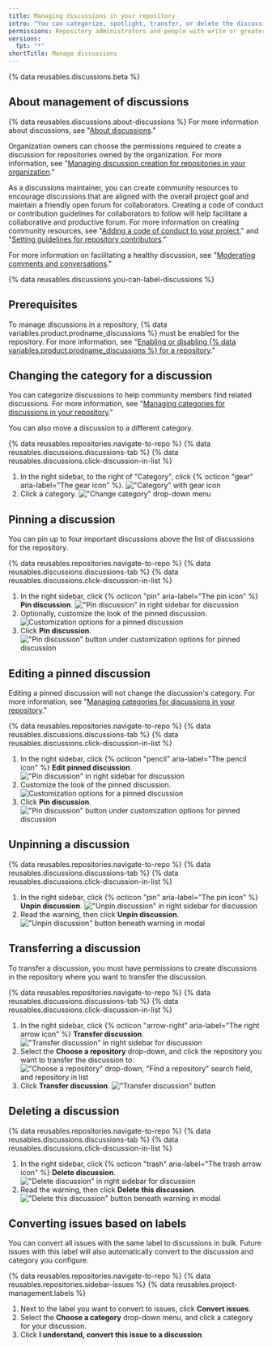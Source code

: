 ```yaml
---
title: Managing discussions in your repository
intro: "You can categorize, spotlight, transfer, or delete the discussions in a repository."
permissions: Repository administrators and people with write or greater access to a repository can manage discussions in the repository.
versions:
  fpt: "*"
shortTitle: Manage discussions
---
```


{% data reusables.discussions.beta %}

## About management of discussions

{% data reusables.discussions.about-discussions %} For more information about discussions, see "[About discussions](/discussions/collaborating-with-your-community-using-discussions/about-discussions)."

Organization owners can choose the permissions required to create a discussion for repositories owned by the organization. For more information, see "[Managing discussion creation for repositories in your organization](/organizations/managing-organization-settings/managing-discussion-creation-for-repositories-in-your-organization)."

As a discussions maintainer, you can create community resources to encourage discussions that are aligned with the overall project goal and maintain a friendly open forum for collaborators. Creating a code of conduct or contribution guidelines for collaborators to follow will help facilitate a collaborative and productive forum. For more information on creating community resources, see "[Adding a code of conduct to your project](/communities/setting-up-your-project-for-healthy-contributions/adding-a-code-of-conduct-to-your-project)," and "[Setting guidelines for repository contributors](/communities/setting-up-your-project-for-healthy-contributions/setting-guidelines-for-repository-contributors)."

For more information on facilitating a healthy discussion, see "[Moderating comments and conversations](/communities/moderating-comments-and-conversations)."

{% data reusables.discussions.you-can-label-discussions %}

## Prerequisites

To manage discussions in a repository, {% data variables.product.prodname_discussions %} must be enabled for the repository. For more information, see "[Enabling or disabling {% data variables.product.prodname_discussions %} for a repository](/github/administering-a-repository/enabling-or-disabling-github-discussions-for-a-repository)."

## Changing the category for a discussion

You can categorize discussions to help community members find related discussions. For more information, see "[Managing categories for discussions in your repository](/discussions/managing-discussions-for-your-community/managing-categories-for-discussions-in-your-repository)."

You can also move a discussion to a different category.

{% data reusables.repositories.navigate-to-repo %}
{% data reusables.discussions.discussions-tab %}
{% data reusables.discussions.click-discussion-in-list %}

1. In the right sidebar, to the right of "Category", click {% octicon "gear" aria-label="The gear icon" %}.
   !["Category" with gear icon](/assets/images/help/discussions/category-in-sidebar.png)
1. Click a category.
   !["Change category" drop-down menu](/assets/images/help/discussions/change-category-drop-down.png)

## Pinning a discussion

You can pin up to four important discussions above the list of discussions for the repository.

{% data reusables.repositories.navigate-to-repo %}
{% data reusables.discussions.discussions-tab %}
{% data reusables.discussions.click-discussion-in-list %}

1. In the right sidebar, click {% octicon "pin" aria-label="The pin icon" %} **Pin discussion**.
   !["Pin discussion" in right sidebar for discussion](/assets/images/help/discussions/click-pin-discussion.png)
1. Optionally, customize the look of the pinned discussion.
   ![Customization options for a pinned discussion](/assets/images/help/discussions/customize-pinned-discussion.png)
1. Click **Pin discussion**.
   !["Pin discussion" button under customization options for pinned discussion](/assets/images/help/discussions/click-pin-discussion-button.png)

## Editing a pinned discussion

Editing a pinned discussion will not change the discussion's category. For more information, see "[Managing categories for discussions in your repository](/discussions/managing-discussions-for-your-community/managing-categories-for-discussions-in-your-repository)."

{% data reusables.repositories.navigate-to-repo %}
{% data reusables.discussions.discussions-tab %}
{% data reusables.discussions.click-discussion-in-list %}

1. In the right sidebar, click {% octicon "pencil" aria-label="The pencil icon" %} **Edit pinned discussion**.
   !["Pin discussion" in right sidebar for discussion](/assets/images/help/discussions/click-edit-pinned-discussion.png)
1. Customize the look of the pinned discussion.
   ![Customization options for a pinned discussion](/assets/images/help/discussions/customize-pinned-discussion.png)
1. Click **Pin discussion**.
   !["Pin discussion" button under customization options for pinned discussion](/assets/images/help/discussions/click-pin-discussion-button.png)

## Unpinning a discussion

{% data reusables.repositories.navigate-to-repo %}
{% data reusables.discussions.discussions-tab %}
{% data reusables.discussions.click-discussion-in-list %}

1. In the right sidebar, click {% octicon "pin" aria-label="The pin icon" %} **Unpin discussion**.
   !["Unpin discussion" in right sidebar for discussion](/assets/images/help/discussions/click-unpin-discussion.png)
1. Read the warning, then click **Unpin discussion**.
   !["Unpin discussion" button beneath warning in modal](/assets/images/help/discussions/click-unpin-discussion-button.png)

## Transferring a discussion

To transfer a discussion, you must have permissions to create discussions in the repository where you want to transfer the discussion.

{% data reusables.repositories.navigate-to-repo %}
{% data reusables.discussions.discussions-tab %}
{% data reusables.discussions.click-discussion-in-list %}

1. In the right sidebar, click {% octicon "arrow-right" aria-label="The right arrow icon" %} **Transfer discussion**.
   !["Transfer discussion" in right sidebar for discussion](/assets/images/help/discussions/click-transfer-discussion.png)
1. Select the **Choose a repository** drop-down, and click the repository you want to transfer the discussion to.
   !["Choose a repository" drop-down, "Find a repository" search field, and repository in list](/assets/images/help/discussions/use-choose-a-repository-drop-down.png)
1. Click **Transfer discussion**.
   !["Transfer discussion" button](/assets/images/help/discussions/click-transfer-discussion-button.png)

## Deleting a discussion

{% data reusables.repositories.navigate-to-repo %}
{% data reusables.discussions.discussions-tab %}
{% data reusables.discussions.click-discussion-in-list %}

1. In the right sidebar, click {% octicon "trash" aria-label="The trash arrow icon" %} **Delete discussion**.
   !["Delete discussion" in right sidebar for discussion](/assets/images/help/discussions/click-delete-discussion.png)
1. Read the warning, then click **Delete this discussion**.
   !["Delete this discussion" button beneath warning in modal](/assets/images/help/discussions/click-delete-this-discussion-button.png)

## Converting issues based on labels

You can convert all issues with the same label to discussions in bulk. Future issues with this label will also automatically convert to the discussion and category you configure.

{% data reusables.repositories.navigate-to-repo %}
{% data reusables.repositories.sidebar-issues %}
{% data reusables.project-management.labels %}

1. Next to the label you want to convert to issues, click **Convert issues**.
1. Select the **Choose a category** drop-down menu, and click a category for your discussion.
1. Click **I understand, convert this issue to a discussion**.
